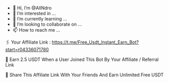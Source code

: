 - 👋 Hi, I’m @AllNdro
- 👀 I’m interested in ...
- 🌱 I’m currently learning ...
- 💞️ I’m looking to collaborate on ...
- 📫 How to reach me ...

<!---
AllNdro/AllNdro is a ✨ special ✨ repository because its `README.md` (this file) appears on your GitHub profile.
You can click the Preview link to take a look at your changes.
--->
🖇 Your Affiliate Link : https://t.me/Free_Usdt_Instant_Earn_Bot?start=r04336071780


🤑 Earn 2.5 USDT When a User Joined This Bot By Your Affiliate / Referral Link

🥳 Share This Affiliate Link With Your Friends And Earn Unlimited Free USDT
